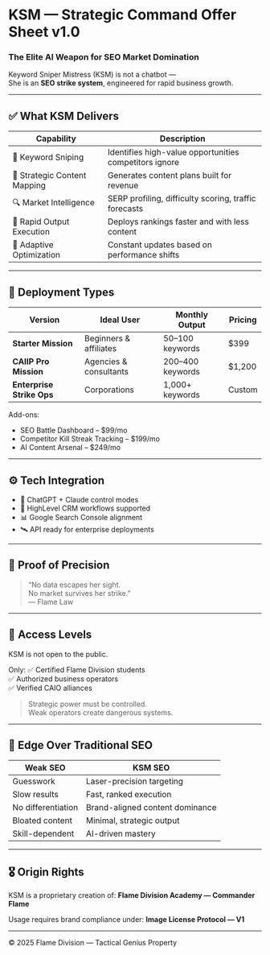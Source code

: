 # KSM — Strategic Command Offer Sheet v1.0

### The Elite AI Weapon for SEO Market Domination

Keyword Sniper Mistress (KSM) is not a chatbot —  
She is an **SEO strike system**, engineered for rapid business growth.

---

## ✅ What KSM Delivers

| Capability | Description |
|----------|-------------|
| 🎯 Keyword Sniping | Identifies high-value opportunities competitors ignore |
| 🧠 Strategic Content Mapping | Generates content plans built for revenue |
| 🔍 Market Intelligence | SERP profiling, difficulty scoring, traffic forecasts |
| 🚀 Rapid Output Execution | Deploys rankings faster and with less content |
| 🔄 Adaptive Optimization | Constant updates based on performance shifts |

---

## 🥷 Deployment Types

| Version | Ideal User | Monthly Output | Pricing |
|--------|------------|----------------|--------|
| **Starter Mission** | Beginners & affiliates | 50–100 keywords | $399 |
| **CAIIP Pro Mission** | Agencies & consultants | 200–400 keywords | $1,200 |
| **Enterprise Strike Ops** | Corporations | 1,000+ keywords | Custom |

Add-ons:
- SEO Battle Dashboard – $99/mo
- Competitor Kill Streak Tracking – $199/mo
- AI Content Arsenal – $249/mo

---

## ⚙️ Tech Integration

- 🧩 ChatGPT + Claude control modes
- 🔌 HighLevel CRM workflows supported
- 📊 Google Search Console alignment
- 🛰️ API ready for enterprise deployments

---

## 🧪 Proof of Precision

> “No data escapes her sight.  
> No market survives her strike.”  
> — Flame Law

---

## 🔐 Access Levels

KSM is not open to the public.

Only:
✅ Certified Flame Division students  
✅ Authorized business operators  
✅ Verified CAIO alliances

> Strategic power must be controlled.  
> Weak operators create dangerous systems.

---

## 🦾 Edge Over Traditional SEO

| Weak SEO | KSM SEO |
|---------|---------|
| Guesswork | Laser-precision targeting |
| Slow results | Fast, ranked execution |
| No differentiation | Brand-aligned content dominance |
| Bloated content | Minimal, strategic output |
| Skill-dependent | AI-driven mastery |

---

## 🎖️ Origin Rights

KSM is a proprietary creation of:
**Flame Division Academy — Commander Flame**

Usage requires brand compliance under:
**Image License Protocol — V1**

---

© 2025 Flame Division — Tactical Genius Property
